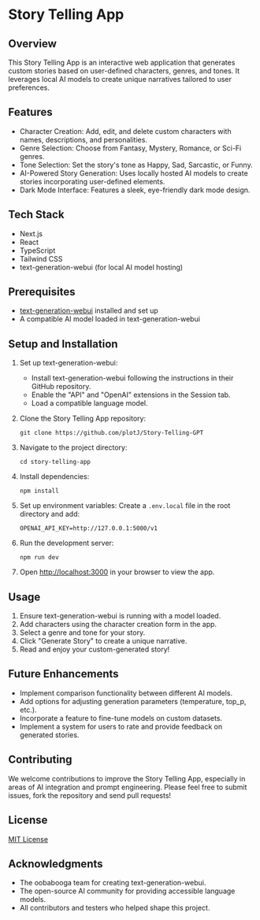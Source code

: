 # Story Telling App

## Overview
This Story Telling App is an interactive web application that generates custom stories based on user-defined characters, genres, and tones. It leverages local AI models to create unique narratives tailored to user preferences.

## Features
- Character Creation: Add, edit, and delete custom characters with names, descriptions, and personalities.
- Genre Selection: Choose from Fantasy, Mystery, Romance, or Sci-Fi genres.
- Tone Selection: Set the story's tone as Happy, Sad, Sarcastic, or Funny.
- AI-Powered Story Generation: Uses locally hosted AI models to create stories incorporating user-defined elements.
- Dark Mode Interface: Features a sleek, eye-friendly dark mode design.

## Tech Stack
- Next.js
- React
- TypeScript
- Tailwind CSS
- text-generation-webui (for local AI model hosting)

## Prerequisites
- [text-generation-webui](https://github.com/oobabooga/text-generation-webui) installed and set up
- A compatible AI model loaded in text-generation-webui

## Setup and Installation

1. Set up text-generation-webui:
   - Install text-generation-webui following the instructions in their GitHub repository.
   - Enable the "API" and "OpenAI" extensions in the Session tab.
   - Load a compatible language model.

2. Clone the Story Telling App repository:
   ```
   git clone https://github.com/plotJ/Story-Telling-GPT
   ```

3. Navigate to the project directory:
   ```
   cd story-telling-app
   ```

4. Install dependencies:
   ```
   npm install
   ```

5. Set up environment variables:
   Create a `.env.local` file in the root directory and add:
   ```
   OPENAI_API_KEY=http://127.0.0.1:5000/v1
   ```

6. Run the development server:
   ```
   npm run dev
   ```

7. Open [http://localhost:3000](http://localhost:3000) in your browser to view the app.

## Usage
1. Ensure text-generation-webui is running with a model loaded.
2. Add characters using the character creation form in the app.
3. Select a genre and tone for your story.
4. Click "Generate Story" to create a unique narrative.
5. Read and enjoy your custom-generated story!


## Future Enhancements
- Implement comparison functionality between different AI models.
- Add options for adjusting generation parameters (temperature, top_p, etc.).
- Incorporate a feature to fine-tune models on custom datasets.
- Implement a system for users to rate and provide feedback on generated stories.

## Contributing
We welcome contributions to improve the Story Telling App, especially in areas of AI integration and prompt engineering. Please feel free to submit issues, fork the repository and send pull requests!

## License
[MIT License](https://opensource.org/licenses/MIT)

## Acknowledgments
- The oobabooga team for creating text-generation-webui.
- The open-source AI community for providing accessible language models.
- All contributors and testers who helped shape this project.